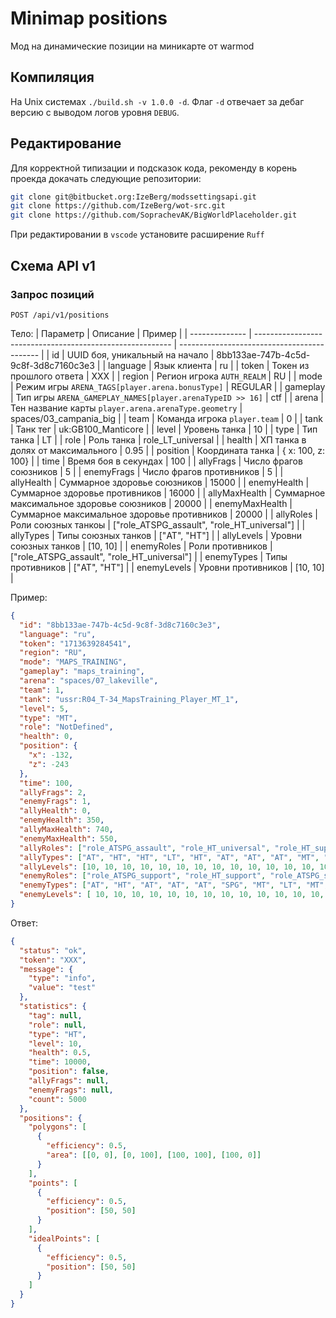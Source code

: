 # Minimap positions
Мод на динамические позиции на миникарте от warmod

## Компиляция 
На Unix системах `./build.sh -v 1.0.0 -d`. Флаг `-d` отвечает за дебаг версию с выводом логов уровня `DEBUG`.

## Редактирование
Для корректной типизации и подсказок кода, рекоменду в корень проекда докачать следующие репозитории:

```bash
git clone git@bitbucket.org:IzeBerg/modssettingsapi.git
git clone https://github.com/IzeBerg/wot-src.git
git clone https://github.com/SoprachevAK/BigWorldPlaceholder.git
```

При редактировании в `vscode` установите расширение `Ruff`

## Схема API v1
### Запрос позиций
`POST /api/v1/positions`

Тело:
| Параметр       | Описание                                                  | Пример                                      |
| -------------- | --------------------------------------------------------- | ------------------------------------------- |
| id             | UUID боя, уникальный на начало                            | 8bb133ae-747b-4c5d-9c8f-3d8c7160c3e3        |
| language       | Язык клиента                                              | ru                                          |
| token          | Токен из прошлого ответа                                  | XXX                                         |
| region         | Регион игрока `AUTH_REALM`                                | RU                                          |
| mode           | Режим игры `ARENA_TAGS[player.arena.bonusType]`           | REGULAR                                     |
| gameplay       | Тип игры `ARENA_GAMEPLAY_NAMES[player.arenaTypeID >> 16]` | сtf                                         |
| arena          | Тен название карты `player.arena.arenaType.geometry`      | spaces/03_campania_big                      |
| team           | Команда игрока `player.team`                              | 0                                           |
| tank           | Танк тег                                                  | uk:GB100_Manticore                          |
| level          | Уровень танка                                             | 10                                          |
| type           | Тип танка                                                 | LT                                          |
| role           | Роль танка                                                | role_LT_universal                           |
| health         | ХП танка в долях от максимального                         | 0.95                                        |
| position       | Координата танка                                          | { x: 100, z: 100}                           |
| time           | Время боя в секундах                                      | 100                                         |
| allyFrags      | Число фрагов союзников                                    | 5                                           |
| enemyFrags     | Число фрагов противников                                  | 5                                           |
| allyHealth     | Суммарное здоровье союзников                              | 15000                                       |
| enemyHealth    | Суммарное здоровье противников                            | 16000                                       |
| allyMaxHealth  | Суммарное максимальное здоровье союзников                 | 20000                                       |
| enemyMaxHealth | Суммарное максимальное здоровье противников               | 20000                                       |
| allyRoles      | Роли союзных танкоы                                       | ["role_ATSPG_assault", "role_HT_universal"] |
| allyTypes      | Типы союзных танков                                       | ["AT", "HT"]                                |
| allyLevels     | Уровни союзных танков                                     | [10, 10]                                    |
| enemyRoles     | Роли противников                                          | ["role_ATSPG_assault", "role_HT_universal"] |
| enemyTypes     | Типы противников                                          | ["AT", "HT"]                                |
| enemyLevels    | Уровни противников                                        | [10, 10]                                    |

Пример:
```json
{
  "id": "8bb133ae-747b-4c5d-9c8f-3d8c7160c3e3",
  "language": "ru",
  "token": "1713639284541",
  "region": "RU",
  "mode": "MAPS_TRAINING",
  "gameplay": "maps_training",
  "arena": "spaces/07_lakeville",
  "team": 1,
  "tank": "ussr:R04_T-34_MapsTraining_Player_MT_1",
  "level": 5,
  "type": "MT",
  "role": "NotDefined",
  "health": 0,
  "position": {
    "x": -132,
    "z": -243
  },
  "time": 100,
  "allyFrags": 2,
  "enemyFrags": 1,
  "allyHealth": 0,
  "enemyHealth": 350,
  "allyMaxHealth": 740,
  "enemyMaxHealth": 550,
  "allyRoles": ["role_ATSPG_assault", "role_HT_universal", "role_HT_support", "role_LT_universal", "role_HT_support", "role_ATSPG_support", "role_ATSPG_sniper", "role_ATSPG_support", "role_MT_support", "role_SPG", "role_MT_universal", "role_ATSPG_assault", "role_MT_sniper", "role_MT_sniper", "role_LT_universal"],
  "allyTypes": ["AT", "HT", "HT", "LT", "HT", "AT", "AT", "AT", "MT", "SPG", "MT", "AT", "MT", "MT", "LT"],
  "allyLevels": [10, 10, 10, 10, 10, 10, 10, 10, 10, 10, 10, 10, 10, 10, 10],
  "enemyRoles": ["role_ATSPG_support", "role_HT_support", "role_ATSPG_support", "role_ATSPG_universal", "role_ATSPG_universal", "role_SPG", "role_MT_universal", "role_LT_universal", "role_MT_universal", "role_MT_universal", "role_MT_universal", "role_HT_break", "role_HT_break", "role_MT_universal", "role_LT_universal"],
  "enemyTypes": ["AT", "HT", "AT", "AT", "AT", "SPG", "MT", "LT", "MT", "MT", "MT", "HT", "HT", "MT", "LT"],
  "enemyLevels": [ 10, 10, 10, 10, 10, 10, 10, 10, 10, 10, 10, 10, 10, 10, 10 ]
}
```

Ответ:
```json
{
  "status": "ok",
  "token": "XXX",
  "message": {
    "type": "info",
    "value": "test"
  },
  "statistics": {
    "tag": null,
    "role": null,
    "type": "HT",
    "level": 10,
    "health": 0.5,
    "time": 10000,
    "position": false,
    "allyFrags": null,
    "enemyFrags": null,
    "count": 5000
  },
  "positions": {
    "polygons": [
      {
        "efficiency": 0.5,
        "area": [[0, 0], [0, 100], [100, 100], [100, 0]]
      }
    ],
    "points": [
      {
        "efficiency": 0.5,
        "position": [50, 50]
      }
    ],
    "idealPoints": [
      {
        "efficiency": 0.5,
        "position": [50, 50]
      }
    ]
  }
}
```